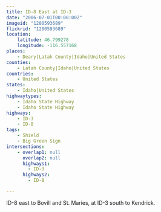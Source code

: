```yaml
---
title: ID-8 East at ID-3
date: "2006-07-01T00:00:00Z"
imageid: "1280593689"
flickrid: "1280593689"
location:
    latitude: 46.799278
    longitude: -116.557168
places:
    - Deary|Latah County|Idaho|United States
counties:
    - Latah County|Idaho|United States
countries:
    - United States
states:
    - Idaho|United States
highwaytypes:
    - Idaho State Highway
    - Idaho State Highway
highways:
    - ID-3
    - ID-8
tags:
    - Shield
    - Big Green Sign
intersections:
    - overlap1: null
      overlap2: null
      highways1:
        - ID-3
      highways2:
        - ID-8

---
```

ID-8 east to Bovill and St. Maries, at ID-3 south  to Kendrick.